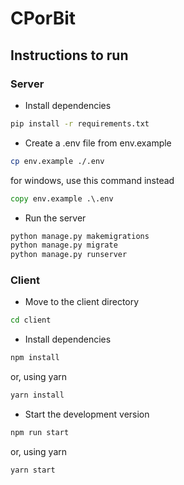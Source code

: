 # CPorBit

## Instructions to run

### Server

- Install dependencies

```bash
pip install -r requirements.txt
```

- Create a .env file from env.example

```bash
cp env.example ./.env
```
for windows, use this command instead
```cmd
copy env.example .\.env
```

- Run the server

```bash
python manage.py makemigrations
python manage.py migrate
python manage.py runserver
```

### Client

- Move to the client directory

```bash
cd client
```

- Install dependencies

```bash
npm install
```

or, using yarn

```bash
yarn install
```

- Start the development version

```bash
npm run start
```

or, using yarn

```bash
yarn start
```
